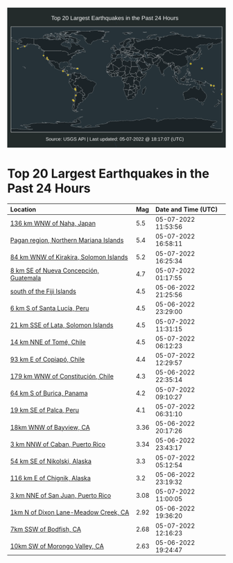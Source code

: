 ![Map](./map.png)

# Top 20 Largest Earthquakes in the Past 24 Hours

| Location | Mag | Date and Time (UTC) |
|:---|:---|:---|
| [136 km WNW of Naha, Japan](https://earthquake.usgs.gov/earthquakes/eventpage/us7000h7s7) | 5.5 | 05-07-2022 11:53:56 |
| [Pagan region, Northern Mariana Islands](https://earthquake.usgs.gov/earthquakes/eventpage/us7000h7t6) | 5.4 | 05-07-2022 16:58:11 |
| [84 km WNW of Kirakira, Solomon Islands](https://earthquake.usgs.gov/earthquakes/eventpage/us7000h7sz) | 5.2 | 05-07-2022 16:25:34 |
| [8 km SE of Nueva Concepción, Guatemala](https://earthquake.usgs.gov/earthquakes/eventpage/us7000h7p6) | 4.7 | 05-07-2022 01:17:55 |
| [south of the Fiji Islands](https://earthquake.usgs.gov/earthquakes/eventpage/us7000h7n7) | 4.5 | 05-06-2022 21:25:56 |
| [6 km S of Santa Lucía, Peru](https://earthquake.usgs.gov/earthquakes/eventpage/us7000h7np) | 4.5 | 05-06-2022 23:29:00 |
| [21 km SSE of Lata, Solomon Islands](https://earthquake.usgs.gov/earthquakes/eventpage/us7000h7s0) | 4.5 | 05-07-2022 11:31:15 |
| [14 km NNE of Tomé, Chile](https://earthquake.usgs.gov/earthquakes/eventpage/us7000h7qm) | 4.5 | 05-07-2022 06:12:23 |
| [93 km E of Copiapó, Chile](https://earthquake.usgs.gov/earthquakes/eventpage/us7000h7sa) | 4.4 | 05-07-2022 12:29:57 |
| [179 km WNW of Constitución, Chile](https://earthquake.usgs.gov/earthquakes/eventpage/us7000h7nf) | 4.3 | 05-06-2022 22:35:14 |
| [64 km S of Burica, Panama](https://earthquake.usgs.gov/earthquakes/eventpage/us7000h7rj) | 4.2 | 05-07-2022 09:10:27 |
| [19 km SE of Palca, Peru](https://earthquake.usgs.gov/earthquakes/eventpage/us7000h7qq) | 4.1 | 05-07-2022 06:31:10 |
| [18km WNW of Bayview, CA](https://earthquake.usgs.gov/earthquakes/eventpage/nc73730206) | 3.36 | 05-06-2022 20:17:26 |
| [3 km NNW of Caban, Puerto Rico](https://earthquake.usgs.gov/earthquakes/eventpage/pr71347623) | 3.34 | 05-06-2022 23:43:17 |
| [54 km SE of Nikolski, Alaska](https://earthquake.usgs.gov/earthquakes/eventpage/us7000h7qg) | 3.3 | 05-07-2022 05:12:54 |
| [116 km E of Chignik, Alaska](https://earthquake.usgs.gov/earthquakes/eventpage/ak0225sriu8x) | 3.2 | 05-06-2022 23:19:32 |
| [3 km NNE of San Juan, Puerto Rico](https://earthquake.usgs.gov/earthquakes/eventpage/pr71347768) | 3.08 | 05-07-2022 11:00:05 |
| [1km N of Dixon Lane-Meadow Creek, CA](https://earthquake.usgs.gov/earthquakes/eventpage/nc73730186) | 2.92 | 05-06-2022 19:36:20 |
| [7km SSW of Bodfish, CA](https://earthquake.usgs.gov/earthquakes/eventpage/ci40254184) | 2.68 | 05-07-2022 12:16:23 |
| [10km SW of Morongo Valley, CA](https://earthquake.usgs.gov/earthquakes/eventpage/ci40253800) | 2.63 | 05-06-2022 19:24:47 |
